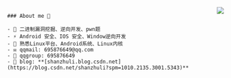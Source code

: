<img align="right" src="https://github-readme-stats.vercel.app/api?username=MiniMangosteen&theme=default&show_icons=true"/>

```
### About me 👋

- 🔭 二进制漏洞挖掘、逆向开发、pwn题
- ⚡ Android 安全、IOS 安全、Window逆向开发
- 🌱 熟悉Linux平台、Android系统、Linux内核
- ✉️ qqmail: 695876649@qq.com
- 💬 qqgroup: 695876649
- 📝 blog: **[shanzhuli.blog.csdn.net](https://blog.csdn.net/shanzhuli?spm=1010.2135.3001.5343)**
```
